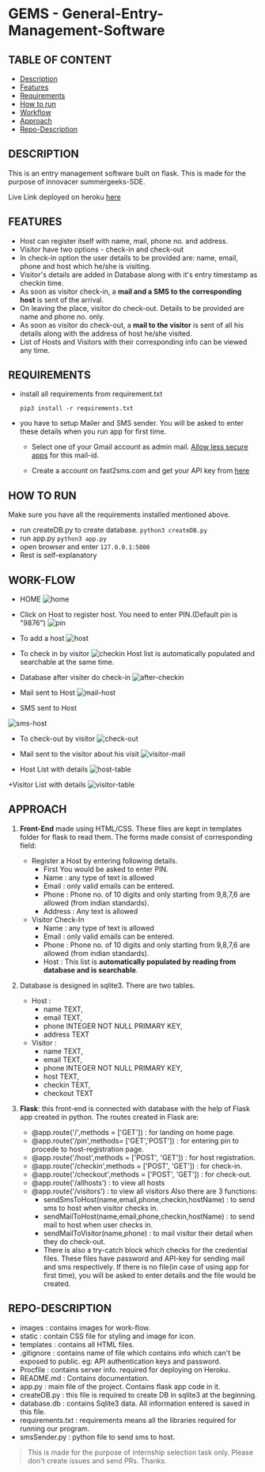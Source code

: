 # GEMS - General-Entry-Management-Software

## TABLE OF CONTENT
+ [Description](https://github.com/shellkore/entry-management-software#description)
+ [Features](https://github.com/shellkore/entry-management-software#description)
+ [Requirements](https://github.com/shellkore/entry-management-software#requirements)
+ [How to run](https://github.com/shellkore/entry-management-software#how-to-run)
+ [Workflow](https://github.com/shellkore/entry-management-software#workflow)
+ [Approach](https://github.com/shellkore/entry-management-software#approach)
+ [Repo-Description](https://github.com/shellkore/entry-management-software#repo-description)
	

## DESCRIPTION
This is an entry management software built on flask. This is made for the purpose of innovacer summergeeks-SDE.

Live Link deployed on heroku [here](https://ems-shellkore.herokuapp.com)

## FEATURES
+ Host can register itself with name, mail, phone no. and address.
+ Visitor have two options - check-in and check-out
+ In check-in option the user details to be provided are: name, email, phone and host which he/she is visiting.
+ Visitor's details are added in Database along with it's entry timestamp as checkin time.
+ As soon as visitor check-in, a **mail and a SMS to the corresponding host** is sent of the arrival.
+ On leaving the place, visitor do check-out. Details to be provided are name and phone no. only.
+ As soon as visitor do check-out, a **mail to the visitor** is sent of all his details along with the address of host he/she visited.
+ List of Hosts and Visitors with their corresponding info can be viewed any time.

## REQUIREMENTS
+ install all requirements from requirement.txt

	`pip3 install -r requirements.txt`
+ you have to setup Mailer and SMS sender. You will be asked to enter these details when you run app for first time.

	+ Select one of your Gmail account as admin mail. [Allow less secure apps](https://devanswers.co/allow-less-secure-apps-access-gmail-account/) for this mail-id.

	+ Create a account on fast2sms.com and get your API key from [here](https://www.fast2sms.com/dashboard/dev-api)


## HOW TO RUN

Make sure you have all the requirements installed mentioned above.

+ run createDB.py to create database.
  `python3 createDB.py`
+ run app.py
  `python3 app.py`
+ open browser and enter `127.0.0.1:5000`
+ Rest is self-explanatory

## WORK-FLOW

+ HOME
![home](images/home.png)

+ Click on Host to register host. You need to enter PIN.(Default pin is "9876")
![pin](images/pin.png)

+ To add a host
![host](images/host.png)

+ To check in by visitor
![checkin](images/checkin.png)
	Host list is automatically populated and searchable at the same time.

+ Database after visiter do check-in
![after-checkin](images/after_tester.png)

+ Mail sent to Host
![mail-host](images/host-mail.png)

+ SMS sent to Host

![sms-host](images/sms.png)

+ To check-out by visitor
![check-out](images/checkout.png)

+ Mail sent to the visitor about his visit
![visitor-mail](images/visitor-mail.png)

+ Host List with details
![host-table](images/host-table.png)

+Visitor List with details
![visitor-table](images/visitor-table.png)

## APPROACH

1. **Front-End** made using HTML/CSS. These files are kept in templates folder for flask to read them. The forms made consist of corresponding field:
	+ Register a Host by entering following details.
		+ First You would be asked to enter PIN.
		+ Name : any type of text is allowed
		+ Email : only valid emails can be entered.
		+ Phone : Phone no. of 10 digits and only starting from 9,8,7,6 are allowed (from indian standards).
		+ Address : Any text is allowed
	+ Visitor Check-In
		+ Name : any type of text is allowed
		+ Email : only valid emails can be entered.
		+ Phone : Phone no. of 10 digits and only starting from 9,8,7,6 are allowed (from indian standards).
		+ Host : This list is **automatically populated by reading from database and is searchable**.
	
1. Database is designed in sqlite3. There are two tables.
	+ Host : 
		+ name TEXT,
		+ email TEXT, 
		+ phone INTEGER NOT NULL PRIMARY KEY,
		+ address TEXT
	+ Visitor :
		+ name TEXT, 
		+ email TEXT, 
		+ phone INTEGER NOT NULL PRIMARY KEY, 
		+ host TEXT,
		+ checkin TEXT, 
		+ checkout TEXT

1. **Flask**: this front-end is connected with database with the help of Flask app created in python. The routes created in Flask are:
	+ @app.route('/',methods = ['GET']) : for landing on home page.
	+ @app.route('/pin',methods= ['GET','POST']) : for entering pin to procede to host-registration page.
	+ @app.route('/host',methods = ['POST', 'GET']) : for host registration.
	+ @app.route('/checkin',methods = ['POST', 'GET']) : for check-in.
	+ @app.route('/checkout',methods = ['POST', 'GET']) : for check-out.
	+ @app.route('/allhosts') : to view all hosts
	+ @app.route('/visitors') : to view all visitors
	Also there are 3 functions:
		+ sendSmsToHost(name,email,phone,checkin,hostName) : to send sms to host when visitor checks in.
		+ sendMailToHost(name,email,phone,checkin,hostName) : to send mail to host when user checks in.
		+ sendMailToVisitor(name,phone) : to mail visitor their detail when they do check-out.
		+ There is also a try-catch block which checks for the credential files. These files have password and API-key for sending mail and sms respectively. If there is no file(in case of using app for first time), you will be asked to enter details and the file would be created.

## REPO-DESCRIPTION
+ images : contains images for work-flow.
+ static : contain CSS file for styling and image for icon.
+ templates : contains all HTML files.
+ .gitignore : contains name of file which contains info which can't be exposed to public. eg: API authentication keys and password.
+ Procfile : contains server info. required for deploying on Heroku.
+ README.md : Contains documentation.
+ app.py : main file of the project. Contains flask app code in it.
+ createDB.py : this file is required to create DB in sqlite3 at the beginning.
+ database.db : contains Sqlite3 data. All information entered is saved in this file.
+ requirements.txt : requirements means all the libraries required for running our program.
+ smsSender.py : python file to send sms to host.

>This is made for the purpose of internship selection task only. Please don't create issues and send PRs. Thanks.
